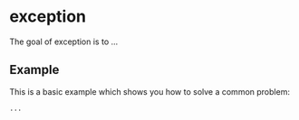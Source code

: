 # exception

The goal of exception is to ...

## Example

This is a basic example which shows you how to solve a common problem:

```R
...
```
